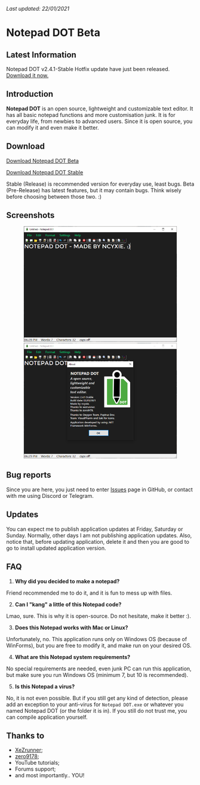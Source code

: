 *Last updated: 22/01/2021*

# Notepad DOT Beta

## Latest Information

Notepad DOT v2.4.1-Stable Hotfix update have just been released. [Download it now.](https://github.com/ncyxie/Notepad-DOT/releases/tag/v2.4.1-Stable)

## Introduction

**Notepad DOT** is an open source, lightweight and customizable text editor.
It has all basic notepad functions and more customisation junk. 
It is for everyday life, from newbies to advanced users. 
Since it is open source, you can modify it and even make it better.

## Download

[Download Notepad DOT Beta](https://github.com/ncyxie/Notepad-DOT-Beta/releases/)

[Download Notepad DOT Stable](https://github.com/ncyxie/Notepad-DOT/releases/)

Stable (Release) is recommended version for everyday use, least bugs.
Beta (Pre-Release) has latest features, but it may contain bugs.
Think wisely before choosing between those two. :)

## Screenshots

<p align="center">
<img src="https://github.com/ncyxie/Notepad-Dot/blob/master/Screenshots/Screenshot-1.png" width="410" style="max-width:100%;">
<img src="https://github.com/ncyxie/Notepad-Dot/blob/master/Screenshots/Screenshot-2.png" width="410" style="max-width:100%;">

## Bug reports

Since you are here, you just need to enter [Issues](https://github.com/ncyxie/Notepad-Dot/issues/) page in GitHub, or contact with me using Discord or Telegram.

## Updates

You can expect me to publish application updates at Friday, Saturday or Sunday. Normally, other days I am not publishing application updates.
Also, notice that, before updating application, delete it and then you are good to go to install updated application version.

## FAQ

1. **Why did you decided to make a notepad?**

Friend recommended me to do it, and it is fun to mess up with files.

2. **Can I "kang" a little of this Notepad code?**

Lmao, sure. This is why it is open-source. Do not hesitate, make it better :).

3. **Does this Notepad works with Mac or Linux?**

Unfortunately, no. This application runs only on Windows OS (because of WinForms),
but you are free to modify it, and make run on your desired OS.

4. **What are this Notepad system requirements?**

No special requirements are needed, even junk PC can run this application, 
but make sure you run Windows OS (minimum 7, but 10 is recommended).

5. **Is this Notepad a virus?**

No, it is not even possible. But if you still get any kind of detection, 
please add an exception to your anti-virus for `Notepad DOT.exe` or
whatever you named Notepad DOT (or the folder it is in).
If you still do not trust me, you can compile application yourself.

## Thanks to

- [XeZrunner](https://github.com/XeZrunner/);
- [zero9178](https://github.com/zero9178/);
- YouTube tutorials;
- Forums support;
- and most importantly.. YOU!
